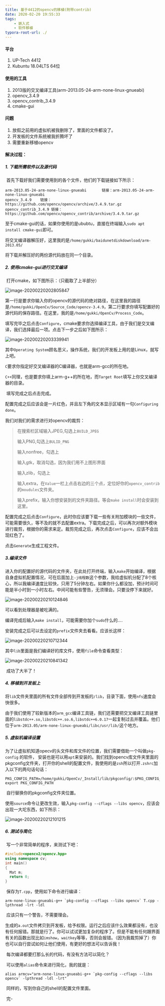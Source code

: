 ```yaml
---
title: 基于4412的opencv的移植(附带contrib)
date: 2020-02-20 19:55:33
tags:
	- 嵌入式
	- 软件移植
typora-root-url: ./
---
```


#### 平台

1. UP-Tech 4412
2. Kubuntu 18.04LTS 64位

#### 使用的工具

1. 2013版的交叉编译工具(arm-2013.05-24-arm-none-linux-gnueabi)
2. opencv_3.4.9
3. opencv_contrib_3.4.9
4. cmake-gui

#### 问题

1. 放假之前用的虚拟机被我删除了，里面的文件都没了。
2. 开发板的文件系统被我折腾坏了
3. 需要重新移植opencv

#### 解决过程：

##### 1. 下载所需软件以及源代码

​		首先下载好我们需要使用到的各个文件，他们的下载链接如下所示：

```
arm-2013.05-24-arm-none-linux-gnueabi		链接：arm-2013.05-24-arm-none-linux-gnueabi
opencv_3.4.9	链接：https://github.com/opencv/opencv/archive/3.4.9.tar.gz
opencv_contrib_3.4.9 链接：https://github.com/opencv/opencv_contrib/archive/3.4.9.tar.gz
```

至于cmake-gui的话，如果你使用的是ububtu，直接在终端输入`sudo apt install cmake-gui`即可。

将交叉编译器解压好，这里我的是`/home/gukki/baidunetdiskdownload/arm-2013.05/`

将下载并解压好的两份源代码放在同一个目录。

##### 2. 使用cmake-gui进行交叉编译

​		打开cmake，如下图所示：（只截取了上半部分）

![image-20200220202805847](/../img/image-20200220202805847.png)

​		第一行是要求你输入你的opencv的源代码的绝对路径，在这里我的路径是`/home/gukki/OpenCv/Source_Code/opencv-3.4.9`，第二行要求你填写配置好的源代码的保存路径。在这里，我的是`/home/gukki/OpenCv/Process_Code`。

​		填写完毕之后点击`Configure`，cmake要求你选择编译工具，由于我们是交叉编译，我们选择最后一项。点击下一步之后如下图所示：

![image-20200220203339941](/../img/image-20200220203339941.png)

​		其中`Operating System`顾名思义，操作系统，我们的开发板上用的是Linux，就写上吧。

`C`要求你指定好交叉编译器的C编译器，也就是arm-gcc的所在地。

`C++`同理，也是要求你填上arm-g++的所在地，而`Target Root`填写上你交叉编译器的目录。

​		填写完成之后点击完成。

​		配置完成之后应该会是一片红色，并且左下角的文本显示区域有一句`Configuring done`。

我们对我们的需求进行对opencv的裁剪：

> 在搜索栏区域输入JPEG,勾选上`BUILD_JPEG`  
>
> 输入PNG,勾选上`BULID_PNG`
>
> 输入nonfree，勾选上
>
> 输入gtk，取消勾选，因为我们用不上图形界面
>
> 输入zlib，勾选上
>
> 输入extra，在`Value`一栏上点击右边的三个点，定位好你的`opencv_contrib`的`moudules`文件夹。
>
> 输入prefix，输入你想安装到的文件夹路径。等会`make install`时会安装到这里。    

​		配置完成之后点击`Configure`，此时你应该要下载一些有关附加模块的一些文件，可能需要很久，等不及的就不去配置extra。下载完成之后，可以再次对额外模块进行裁剪，根据你的需求来定。裁剪完成之后，再次点击`Configure`，应该不会出现红色了。

点击`Generate`生成工程文件。  

##### 3.编译文件

​		进入你的配置好的源代码的文件夹，在此处打开终端，输入`make`开始编译，根据自身虚拟机配置情况，可在后面加上`-j线程数`这个参数，我给虚拟机分配了8个核心，所以我编译速度比较快，只用了5分钟左右。如果你什么都没加，预计时间可能是半小时到一小时左右。中间可能有些警告，无须理会。只要没停下来就好。

![image-20200220210124846](/../img/image-20200220210124846.png)

可以看到处理器是被吃满的。  

​		编译完成后输入`make install`，可能需要你加个`sudo`什么的....

​		安装完成之后可以去设定的`prefix`文件夹去看看。应该长这样：

![image-20200220210712344](/../img/image-20200220210712344.png)

​		其中`lib`里面是我们编译好的库文件，使用`file`命令查看类型：

![image-20200220210841342](/../img/image-20200220210841342.png)

​		成功了大半了！

##### 4. 移植到开发板上

​		将`lib`文件夹里面的所有文件全部传到开发板的`/lib`，目录下面，使用`nfs`速度会快很多。

​		由于我们使用了较新版本的`arm_gcc`编译工具链，我们还需要把交叉编译工具链里面的`libstdc++.so,libstdc++.so.6,libstdc++6.0.17`一起复制过去并覆盖。他们位于`arm-2013.05/arm-none-linux-gnueabi/libc/usr/lib/`这个地方。

##### 5. 虚拟机编译设置

​		为了让虚拟机知道opecv的头文件和库文件的位置，我们需要借助一个叫做`pkg-config` 的软件， 安装也是可以用`apt`来安装的。我们找到opencv库文件夹里面的pkgconfig文件夹，打开你的shell的配置文件，我使用的是`zsh`所以打开`.zshrc`加入以下的两句话句话：

```
PKG_CONFIG_PATH=/home/gukki/OpenCv/_Install/lib/pkgconfig/:$PKG_CONFIG_PATH
export PKG_CONFIG_PATH
```

​		自行替换你的pkgconfig文件夹位置。

​		使用`source`命令让更改生效，输入`pkg-config --cflags --libs opencv`，应该会出现一大坨东西，如下所示：

![image-20200220212101215](/../img/image-20200220212101215.png)

##### 6. 测试与简化

​		写一个非常简单的程序，来测试下吧：

```c++
#include<opencv2/opencv.hpp>
using namespace cv;
int main()
{
  Mat m;
  return 0;
}
```

​		保存为`T.cpp`，使用如下命令进行编译：

```shell
arm-none-linux-gnueabi-g++ `pkg-config --cflags --libs opencv` T.cpp -lpthread -lrt -ldl 
```

​		应该只有一个警告，不需要理会。

​		生成的`a.out`文件拷贝到开发板，给予权限。运行之后应该什么效果都没有，也没有任何报错。那就是行了。你可以试试更加复杂的程序了。但是不能有任何跟界面有关的函数出现比如`imshow`，`waitkey`等等，否则会报错。（因为我裁剪掉了）你也可以自行尝试如何让他们使用，有更好的想法可以告诉我！

​		每次编译都要打那么长的代码，有没有方法可以简化？

​		可以使用`alias`命令来进行简化，我的就是：

```shell
alias armcv="arm-none-linux-gnueabi-g++ `pkg-config --cflags --libs opencv` -lpthread -ldl -lrt"
```

​		同样的，写到你自己的shell的配置文件里面。

​		完-

​		